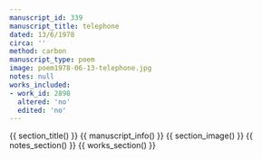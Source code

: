 ```yaml
---
manuscript_id: 339
manuscript_title: telephone
dated: 13/6/1978
circa: ''
method: carbon
manuscript_type: poem
image: poem1978-06-13-telephone.jpg
notes: null
works_included:
- work_id: 2898
  altered: 'no'
  edited: 'no'
---
```


{{ section_title() }}
{{ manuscript_info() }}
{{ section_image() }}
{{ notes_section() }}
{{ works_section() }}
